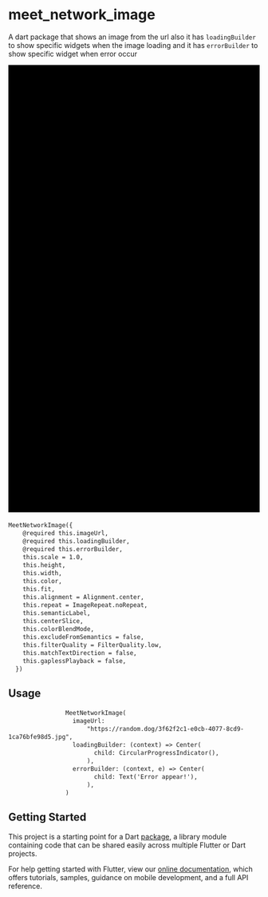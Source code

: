 # meet_network_image

A dart package that shows an image from the url 
also it has `loadingBuilder` to show specific 
widgets when the image loading and it has `errorBuilder` 
to show specific widget when error occur


![CircularIndicator gif](screenshots/meet.gif)

```
MeetNetworkImage({
    @required this.imageUrl,
    @required this.loadingBuilder,
    @required this.errorBuilder,
    this.scale = 1.0,
    this.height,
    this.width,
    this.color,
    this.fit,
    this.alignment = Alignment.center,
    this.repeat = ImageRepeat.noRepeat,
    this.semanticLabel,
    this.centerSlice,
    this.colorBlendMode,
    this.excludeFromSemantics = false,
    this.filterQuality = FilterQuality.low,
    this.matchTextDirection = false,
    this.gaplessPlayback = false,
  }) 
```

## Usage

```
                MeetNetworkImage(
                  imageUrl:
                      "https://random.dog/3f62f2c1-e0cb-4077-8cd9-1ca76bfe98d5.jpg",
                  loadingBuilder: (context) => Center(
                        child: CircularProgressIndicator(),
                      ),
                  errorBuilder: (context, e) => Center(
                        child: Text('Error appear!'),
                      ),
                )
```


## Getting Started

This project is a starting point for a Dart
[package](https://flutter.dev/developing-packages/),
a library module containing code that can be shared easily across
multiple Flutter or Dart projects.

For help getting started with Flutter, view our 
[online documentation](https://flutter.dev/docs), which offers tutorials, 
samples, guidance on mobile development, and a full API reference.
